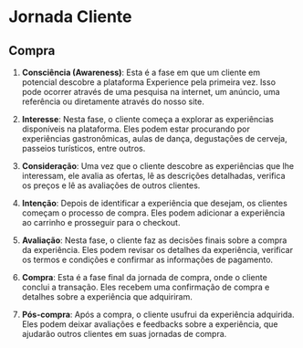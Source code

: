 # Jornada Cliente

## Compra

1. **Consciência (Awareness)**: Esta é a fase em que um cliente em potencial descobre a plataforma Experience pela primeira vez. Isso pode ocorrer através de uma pesquisa na internet, um anúncio, uma referência ou diretamente através do nosso site.

2. **Interesse**: Nesta fase, o cliente começa a explorar as experiências disponíveis na plataforma. Eles podem estar procurando por experiências gastronômicas, aulas de dança, degustações de cerveja, passeios turísticos, entre outros.

3. **Consideração**: Uma vez que o cliente descobre as experiências que lhe interessam, ele avalia as ofertas, lê as descrições detalhadas, verifica os preços e lê as avaliações de outros clientes.

4. **Intenção**: Depois de identificar a experiência que desejam, os clientes começam o processo de compra. Eles podem adicionar a experiência ao carrinho e prosseguir para o checkout.

5. **Avaliação**: Nesta fase, o cliente faz as decisões finais sobre a compra da experiência. Eles podem revisar os detalhes da experiência, verificar os termos e condições e confirmar as informações de pagamento.

6. **Compra**: Esta é a fase final da jornada de compra, onde o cliente conclui a transação. Eles recebem uma confirmação de compra e detalhes sobre a experiência que adquiriram.

7. **Pós-compra**: Após a compra, o cliente usufrui da experiência adquirida. Eles podem deixar avaliações e feedbacks sobre a experiência, que ajudarão outros clientes em suas jornadas de compra.

